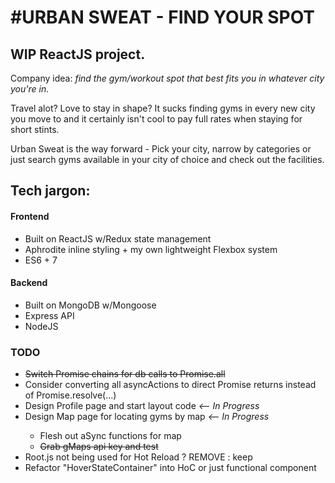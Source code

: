 <h1>#URBAN SWEAT - FIND YOUR SPOT</h1>

<h2>WIP ReactJS project.</h2>

Company idea: <i> find the gym/workout spot that best fits you in whatever city you're in.</i>

Travel alot? Love to stay in shape? It sucks finding gyms in every new city you move to and it certainly isn't cool to pay full rates when staying for short stints.

Urban Sweat is the way forward - Pick your city, narrow by categories or just search gyms available in your city of choice and check out the facilities.

<h2>Tech jargon:</h2>
<h4>Frontend</h4>
<ul>
  <li>Built on ReactJS w/Redux state management</li>
  <li>Aphrodite inline styling + my own lightweight Flexbox system</li>
  <li>ES6 + 7</li>
</ul>
<h4>Backend</h4>
<ul>
  <li>Built on MongoDB w/Mongoose</li>
  <li>Express API</li>
  <li>NodeJS</li>
</ul>


<h3> TODO </h3>
<ul>
<li style="text-decoration: line-through;">Switch Promise chains for db calls to Promise.all</li>
<li>Consider converting all asyncActions to direct Promise returns instead of Promise.resolve(...)</li>
<li>Design Profile page and start layout code <em><-- In Progress</em></li>
<li>Design Map page for locating gyms by map <em><-- In Progress</em></li>
  <ul>
    <li>Flesh out aSync functions for map</li>
    <li style="text-decoration: line-through;">Grab gMaps api key and test</li>
  </ul>
  <li>Root.js not being used for Hot Reload ? REMOVE : keep </li>  
  <li>Refactor "HoverStateContainer" into HoC or just functional component</li>  
</ul>
